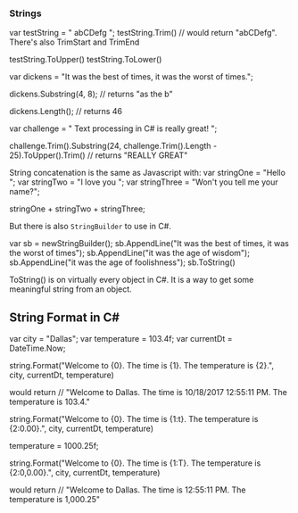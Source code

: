 ### Strings

var testString = " abCDefg  ";
testString.Trim() // would return "abCDefg". There's also TrimStart and TrimEnd

testString.ToUpper()
testString.ToLower()

var dickens = "It was the best of times, it was the worst of times.";

dickens.Substring(4, 8); // returns "as the b"

dickens.Length(); // returns 46


var challenge = "  Text processing in C# is really great!  ";

challenge.Trim().Substring(24, challenge.Trim().Length - 25).ToUpper().Trim() // returns "REALLY GREAT"

String concatenation is the same as Javascript with:
var stringOne = "Hello ";
var stringTwo = "I love you ";
var stringThree = "Won't you tell me your name?";

stringOne + stringTwo + stringThree;

But there is also ```StringBuilder``` to use in C#.

var sb = newStringBuilder();
sb.AppendLine("It was the best of times, it was the worst of times");
sb.AppendLine("it was the age of wisdom");
sb.AppendLine("it was the age of foolishness");
sb.ToString()

ToString() is on virtually every object in C#. It is a  way to get some meaningful string from an object.




## String Format in C# ##

var city = "Dallas";
var temperature = 103.4f;
var currentDt = DateTime.Now;

string.Format("Welcome to {0}. The time is {1}. The temperature is {2}.", city, currentDt, temperature)


would return  // "Welcome to Dallas. The time is 10/18/2017 12:55:11 PM. The temperature is 103.4."

string.Format("Welcome to {0}. The time is {1:t}. The temperature is {2:0.00}.", city, currentDt, temperature)

temperature = 1000.25f;


string.Format("Welcome to {0}. The time is {1:T}. The temperature is {2:0,0.00}.", city, currentDt, temperature)

would return  // "Welcome to Dallas. The time is 12:55:11 PM. The temperature is 1,000.25"






























